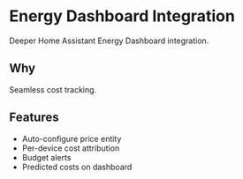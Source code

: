 # Energy Dashboard Integration

Deeper Home Assistant Energy Dashboard integration.

## Why

Seamless cost tracking.

## Features

- Auto-configure price entity
- Per-device cost attribution
- Budget alerts
- Predicted costs on dashboard

